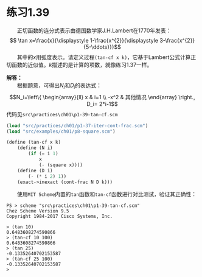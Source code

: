 # 练习1.39
&emsp;&emsp;正切函数的连分式表示由德国数学家J.H.Lambert在1770年发表：$$
\tan x=\frac{x}{\displaystyle 1-\frac{x^{2}}{\displaystyle 3-\frac{x^{2}}{5-\ddots}}}$$&emsp;&emsp;其中的$x$用弧度表示。请定义过程`(tan-cf x k)`，它基于Lambert公式计算正切函数的近似值。$k$描述的是计算的项数，就像练习1.37一样。

**解答：**  
&emsp;&emsp;根据题意，可得出$N_i$和$D_i$的表达式：$$N_i=\left\{ \begin{array}{ll}
x & i=1 \\
-x^2 & 其他情况
\end{array} \right., D_i= 2*i-1$$代码见`src\practices\ch01\p1-39-tan-cf.scm`
```lisp
(load "src/practices/ch01/p1-37-iter-cont-frac.scm")
(load "src/examples/ch01/p8-square.scm")

(define (tan-cf x k)
    (define (N i)
        (if (= i 1)
            x
            (- (square x))))
    (define (D i)
        (- (* i 2) 1))
    (exact->inexact (cont-frac N D k)))
```
&emsp;&emsp;使用`MIT Scheme`内置的`tan`函数和`tan-cf`函数进行对比测试，验证其正确性：
```shell
PS > scheme "src\practices\ch01\p1-39-tan-cf.scm"
Chez Scheme Version 9.5
Copyright 1984-2017 Cisco Systems, Inc.

> (tan 10)
0.6483608274590866
> (tan-cf 10 100)
0.6483608274590866
> (tan 25)
-0.13352640702153587
> (tan-cf 25 100)
-0.13352640702153587
>
```